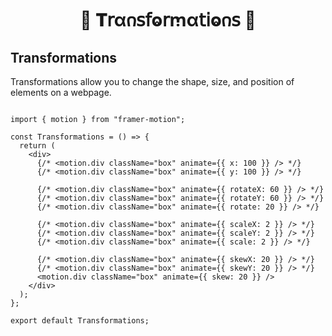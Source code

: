 
<h1  align="center" > 🍄 𝐓𝗋α𐓣𝗌𝖿ⱺ𝗋ꭑα𝗍𝗂ⱺ𐓣𝗌  🥠</h1>

## Transformations

Transformations allow you to change the shape, size, and position of elements on a webpage.

```TSX

import { motion } from "framer-motion";

const Transformations = () => {
  return (
    <div>
      {/* <motion.div className="box" animate={{ x: 100 }} /> */}
      {/* <motion.div className="box" animate={{ y: 100 }} /> */}

      {/* <motion.div className="box" animate={{ rotateX: 60 }} /> */}
      {/* <motion.div className="box" animate={{ rotateY: 60 }} /> */}
      {/* <motion.div className="box" animate={{ rotate: 20 }} /> */}

      {/* <motion.div className="box" animate={{ scaleX: 2 }} /> */}
      {/* <motion.div className="box" animate={{ scaleY: 2 }} /> */}
      {/* <motion.div className="box" animate={{ scale: 2 }} /> */}

      {/* <motion.div className="box" animate={{ skewX: 20 }} /> */}
      {/* <motion.div className="box" animate={{ skewY: 20 }} /> */}
      <motion.div className="box" animate={{ skew: 20 }} />
    </div>
  );
};

export default Transformations;

```